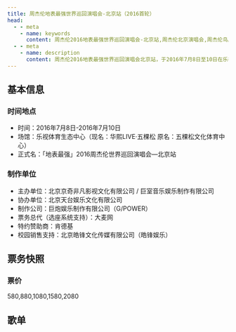 ```yaml
---
title: 周杰伦地表最强世界巡回演唱会-北京站（2016首轮）
head:
  - - meta
    - name: keywords
      content: 周杰伦2016地表最强世界巡回演唱会-北京站,周杰伦北京演唱会,周杰伦鸟巢演唱会,工人体育馆周杰伦
  - - meta
    - name: description
      content: 周杰伦2016地表最强世界巡回演唱会北京站，于2016年7月8日至10日在乐视体育生态中心（现名：华熙LIVE·五棵松）举行，票务快照和歌单详情。
---
```

## 基本信息

### 时间地点
- 时间：2016年7月8日-2016年7月10日
- 场馆：乐视体育生态中心（现名：华熙LIVE·五棵松 原名：五棵松文化体育中心）
- 正式名：「地表最强」2016周杰伦世界巡回演唱会—北京站

### 制作单位
- 主办单位：北京京奇非凡影视文化有限公司 / 巨室音乐娱乐制作有限公司
- 协办单位：北京天台娱乐文化有限公司
- 制作公司：巨炮娱乐制作有限公司（G/POWER）
- 票务总代（选座系统支持）：大麦网
- 特约赞助商：肯德基
- 校园销售支持：北京皓锋文化传媒有限公司（皓锋娱乐）

## 票务快照
### 票价
580,880,1080,1580,2080

## 歌单